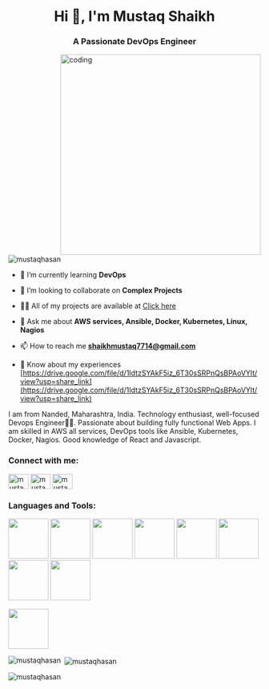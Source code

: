 <h1 align="center">Hi 👋, I'm Mustaq Shaikh</h1>
<h3 align="center">A Passionate DevOps Engineer</h3>

<img align="right" alt="coding" width="400" src="https://user-images.githubusercontent.com/55389276/140866485-8fb1c876-9a8f-4d6a-98dc-08c4981eaf70.gif" />

<p align="left"> <img src="https://komarev.com/ghpvc/?username=mustaqhasan&label=Profile%20views&color=0e75b6&style=flat" alt="mustaqhasan" /> </p>

- 🌱 I’m currently learning **DevOps**

- 👯 I’m looking to collaborate on **Complex Projects**

- 👨‍💻 All of my projects are available at [Click here](https://mustaqhasan.github.io/)

- 💬 Ask me about **AWS services, Ansible, Docker, Kubernetes, Linux, Nagios**

- 📫 How to reach me **shaikhmustaq7714@gmail.com**

- 📄 Know about my experiences [https://drive.google.com/file/d/1IdtzSYAkF5iz_6T30sSRPnQsBPAoVYlt/view?usp=share_link](https://drive.google.com/file/d/1IdtzSYAkF5iz_6T30sSRPnQsBPAoVYlt/view?usp=share_link)
<p>I am from Nanded, Maharashtra, India. Technology enthusiast, well-focused Devops Engineer👨‍💻. Passionate about building fully functional Web Apps. I am skilled in AWS all services, DevOps tools like Ansible, Kubernetes, Docker, Nagios. Good knowledge of React and Javascript.</p>

<h3 align="left">Connect with me:</h3>
<p align="left">
<a href="https://linkedin.com/in/mustaq shaikh" target="blank"><img align="center" src="https://cdn-icons-png.flaticon.com/128/3536/3536505.png" alt="mustaq shaikh" height="30" width="40" /></a>
<a href="https://fb.com/mustaqhasan shaikh" target="blank"><img align="center" src="https://cdn-icons-png.flaticon.com/128/733/733547.png" alt="mustaqhasan shaikh" height="30" width="40" /></a>
<a href="https://mustaqhasan.github.io" target="blank"><img align="center" src="https://cdn-icons-png.flaticon.com/128/351/351456.png" alt="mustaqhasan shaikh" height="30" width="40" /></a>
</p>

<h3 align="left">Languages and Tools:</h3>
<p align="left">
  <img width="80px" src="https://cdn-icons-png.flaticon.com/128/174/174854.png"></img>
<img width="80px" src="https://cdn-icons-png.flaticon.com/128/732/732190.png"></img>
<img width="80px" src="https://cdn-icons-png.flaticon.com/128/5968/5968292.png"></img>
<img width="80px" src="https://cdn-icons-png.flaticon.com/128/5968/5968381.png"></img>
<img width="80px" src="https://cdn-icons-png.flaticon.com/128/753/753244.png"></img>
<img width="80px" src="https://cdn-icons-png.flaticon.com/128/5968/5968672.png"></img>
<img width="80px" src="https://cdn-icons-png.flaticon.com/128/5968/5968350.png"></img>
<img width="80px" src="https://t4.ftcdn.net/jpg/00/90/67/37/240_F_90673721_nTq4hQ0UG1RxQ1niYwMnhzp05fsdkZyN.jpg"></img>

<img width="80px" src="https://cdn-icons-png.flaticon.com/128/2111/2111288.png"></img>

</p>


<p><img align="left" src="https://github-readme-stats.vercel.app/api/top-langs?username=mustaqhasan&show_icons=true&locale=en&layout=compact" alt="mustaqhasan" /></p>

<p>&nbsp;<img align="center" src="https://github-readme-stats.vercel.app/api?username=mustaqhasan&show_icons=true&locale=en" alt="mustaqhasan" /></p>

<p><img align="center" src="https://github-readme-streak-stats.herokuapp.com/?user=mustaqhasan&" alt="mustaqhasan" /></p>
